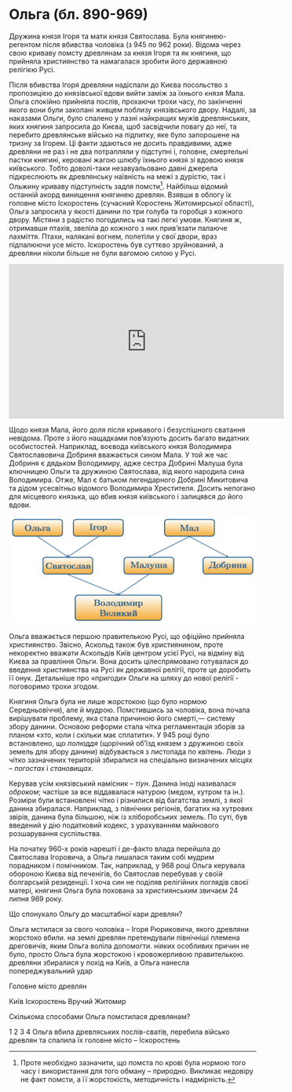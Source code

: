 Ольга (бл. 890-969)
===================

Дружина князя Ігоря та мати князя Святослава. Була княгинею-регентом
після вбивства чоловіка (з 945 по 962 роки). Відома через свою криваву
помсту древлянам за князя Ігоря та як княгиня, що прийняла християнство
та намагалася зробити його державною релігією Русі.

Після вбивства Ігоря древляни надіслали до Києва посольство з
пропозицією до князівської вдови вийти заміж за їхнього князя Мала.
Ольга спокійно прийняла послів, прохаючи трохи часу, по закінченні якого
вони були закопані живцем поблизу князівського двору. Надалі, за
наказами Ольги, було спалено у лазні найкращих мужів древлянських, яких
княгиня запросила до Києва, щоб засвідчили повагу до неї, та перебито
древлянське військо на підпитку, яке було запорошене на тризну за
Ігорем. Ці факти здаються не досить правдивими, адже древляни не раз і
не два потрапляли у підступні і, головне, смертельні пастки княгині,
керовані жагою шлюбу їхнього князя зі вдовою князя київського. Тобто
доволі-таки незавуальовано давні джерела підкреслюють як древлянську
наївність на межі з дурістю, так і Ольжину криваву підступність задля
помсти[^3]. Найбільш відомий останній акорд винищення княгинею древлян.
Взявши в облогу їх головне місто Іскоростень (сучасний Коростень
Житомирської області), Ольга запросила у якості данини по три голуба та
горобця з кожного двору. Містяни з радістю погодились на такі легкі
умови. Княгиня ж, отримавши птахів, звеліла до кожного з них прив’язати
палаюче лахміття. Птахи, налякані вогнем, полетіли у свої двори, враз
підпалюючи усе місто. Іскоростень був суттєво зруйнований, а древляни
ніколи більше не були вагомою силою у Русі.

<div class="fluidMedia">
<iframe align="center" width="560" height="315" src="https://www.youtube.com/embed/XDMIZWaCsrc" frameborder="0" allowfullscreen></iframe>
</div>
<div class="popup">
</div>
<div class="space">
</div>



Щодо князя Мала, його доля після кривавого і безуспішного сватання
невідома. Проте з його нащадками пов’язують досить багато видатних
особистостей. Наприклад, воєвода київського князя Володимира
Святославовича Добриня вважається сином Мала. У той же час Добриня є
дядьком Володимиру, адже сестра Добрині Малуша була ключницею Ольги та
дружиною Святослава, від якого народила сина Володимира. Отже, Мал є
батьком легендарного Добрині Микитовича та дідом усесвітньо відомого
Володимира Хрестителя. Досить непогано для місцевого князька, що вбив
князя київського і залицявся до його вдови.

<div align="center">
<img src="olga.png" width="500" />
</div>

Ольга вважається першою правителькою Русі, що офіційно прийняла
християнство. Звісно, Аскольд також був християнином, проте некоректно
вважати Аскольдiв Київ центром усiєї Русi, на вiдмiну вiд Києва за
правлiння Ольги. Вона досить цілеспрямовано готувалася до введення
християнства на Русі як державної релігії, проте це доробить її онук.
Детальнiше про «пригоди» Ольги на шляху до нової релiгiї - поговоримо
трохи згодом.

Княгиня Ольга була не лише жорстокою (що було нормою Середньовіччя), але
й мудрою. Помстившись за чоловіка, вона почала вирішувати проблему, яка
стала причиною його смерті,— систему збору данини. Основою реформи стала
чітка регламентація зборів за планом «хто, коли і скільки має сплатити».
У 945 році було встановлено, що *полюддя* (щорічний об’їзд князем з
дружиною своїх земель для збору данини) відбувається з листопада по
квітень. Люди з чітко зазначених територій збиралися на спеціально
визначених місцях – *погостах* і *становищах*.

Керував усім князівський намісник – *тіун*. Данина іноді називалася
*оброком*; частіше за все віддавалася натурою (медом, хутром та ін.).
Розміри були встановлені чітко і різнилися від багатства землі, з якої
данина збиралася. Наприклад, з північних регіонів, багатих на хутрових звірів, данина була більшою, ніж із
хліборобських земель. По суті, був введений у дію податковий кодекс, з
урахуванням майнового розшарування суспільства.

На початку 960-х років нарешті і де-факто влада перейшла до Святослава
Ігоровича, а Ольга лишалася таким собі мудрим порадником і помічником.
Так, наприклад, у 968 році Ольга керувала обороною Києва від печенігів,
бо Святослав перебував у своїй болгарській резиденції. І хоча син не
поділяв релігійних поглядів своєї матері, княгиня Ольга була похована за
християнським звичаєм 24 липня 969 року.

[^3]: Проте необхідно зазначити, що помста по крові була нормою того часу і використання для того обману – природно. Викликає недовіру не факт помсти, а її жорстокість, методичність і надмірність.

<quiz>
    <question>
        <p>Що спонукало Ольгу до масштабної кари древлян?</p>
        <answer correct>Ольга мстилася за свого чоловіка – Ігоря Рюриковича, якого древляни жорстоко вбили.</answer>
        <answer>на землі древлян претендували північніші племена дреговичів, яким Ольга воліла допомогти.</answer>
        <answer>ніяких особливих причин не було, просто Ольга була жорстокою і кровожерливою правителькою.</answer>
        <answer>древляни збиралися у похід на Київ, а Ольга нанесла попереджувальний удар</answer>
    </question>
    <question>
        <p>Головне місто древлян</p>
        <answer>Київ</answer>
        <answer correct>Іскоростень</answer>
        <answer>Вручий</answer>
        <answer>Житомир</answer>
    </question>
        <question>
        <p>Скількома способами Ольга помстилася древлянам?</p>
        <answer>1</answer>
        <answer>2</answer>
        <answer correct>3</answer>
        <answer>4</answer>
        <explanation>Ольга вбила древляських послів-сватів, перебила військо древлян та спалила їх головне місто – Іскоростень
        </explanation>
    </question>
</quiz>